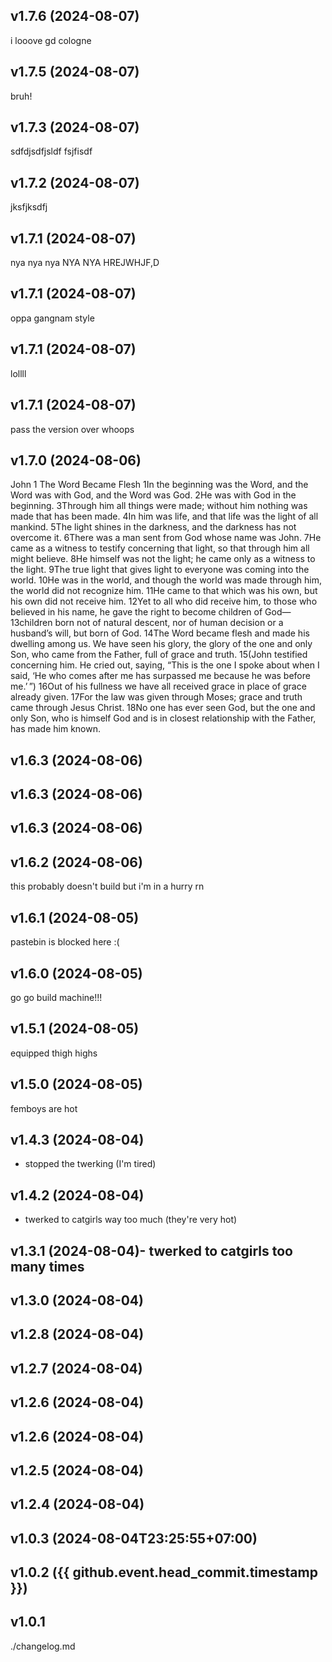 
## <cy>v1.7.6</c> (2024-08-07)
i looove gd cologne

## <cy>v1.7.5</c> (2024-08-07)
bruh!

## <cy>v1.7.3</c> (2024-08-07)
sdfdjsdfjsldf
fsjfisdf

## <cy>v1.7.2</c> (2024-08-07)
jksfjksdfj

## <cy>v1.7.1</c> (2024-08-07)
nya nya nya NYA NYA HREJWHJF,D

## <cy>v1.7.1</c> (2024-08-07)
oppa gangnam style

## <cy>v1.7.1</c> (2024-08-07)
lollll

## <cy>v1.7.1</c> (2024-08-07)
pass the version over whoops

## <cy>v1.7.0</c> (2024-08-06)
John 1 The Word Became Flesh 1In the beginning was the Word, and the Word was with God, and the Word was God. 2He was with God in the beginning. 3Through him all things were made; without him nothing was made that has been made. 4In him was life, and that life was the light of all mankind.
 5The light shines in the darkness, and the darkness has not overcome it.
6There was a man sent from God whose name was John. 7He came as a witness to testify concerning that light, so that through him all might believe. 8He himself was not the light; he came only as a witness to the light.
9The true light that gives light to everyone was coming into the world. 10He was in the world, and though the world was made through him, the world did not recognize him. 11He came to that which was his own, but his own did not receive him. 12Yet to all who did receive him, to those who believed in his name, he gave the right to become children of God— 13children born not of natural descent, nor of human decision or a husband’s will, but born of God.
14The Word became flesh and made his dwelling among us. We have seen his glory, the glory of the one and only Son, who came from the Father, full of grace and truth.
15(John testified concerning him. He cried out, saying, “This is the one I spoke about when I said, ‘He who comes after me has surpassed me because he was before me.’ ”) 16Out of his fullness we have all received grace in place of grace already given. 17For the law was given through Moses; grace and truth came through Jesus Christ. 18No one has ever seen God, but the one and only Son, who is himself God and is in closest relationship with the Father, has made him known.

## <cy>v1.6.3</c> (2024-08-06)


## <cy>v1.6.3</c> (2024-08-06)


## <cy>v1.6.3</c> (2024-08-06)


## <cy>v1.6.2</c> (2024-08-06)
this probably doesn't build but i'm in a hurry rn

## <cy>v1.6.1</c> (2024-08-05)
pastebin is blocked here :(

## <cy>v1.6.0</c> (2024-08-05)
go go build machine!!!

## <cy>v1.5.1</c> (2024-08-05)
equipped thigh highs

## <cy>v1.5.0</c> (2024-08-05)
femboys are hot

## <cy>v1.4.3</c> (2024-08-04)
- stopped the twerking (I'm tired)

## <cy>v1.4.2</c> (2024-08-04)
- twerked to catgirls way too much (they're very hot)

## <cy>v1.3.1</c> (2024-08-04)- twerked to catgirls too many times

## <cy>v1.3.0</c> (2024-08-04)

## <cy>v1.2.8</c> (2024-08-04)

## <cy>v1.2.7</c> (2024-08-04)

## <cy>v1.2.6</c> (2024-08-04)

## <cy>v1.2.6</c> (2024-08-04)

## <cy>v1.2.5</c> (2024-08-04)

## <cy>v1.2.4</c> (2024-08-04)

## <cy>v1.0.3</c> (2024-08-04T23:25:55+07:00)

## <cy>v1.0.2</c> ({{ github.event.head_commit.timestamp }})

## <cy>v1.0.1</c>
./changelog.md
